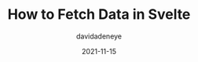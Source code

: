 ---
author: davidadeneye
date: 2021-11-15
draft: true
publisher: sitepointdotcom
tags:
  - svelte
target_url: https://www.sitepoint.com/svelte-fetch-data/
title: How to Fetch Data in Svelte
---